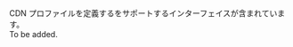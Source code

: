 <Namespace Name="Microsoft.Azure.Management.Cdn.Fluent.CdnProfile.Definition">
  <Docs>
    <summary>CDN プロファイルを定義するをサポートするインターフェイスが含まれています。</summary> 
    <remarks>To be added.</remarks>
  </Docs>
</Namespace>
